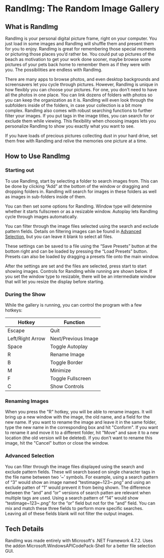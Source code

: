 # RandImg: The Random Image Gallery



## What is RandImg
RandImg is your personal digital picture frame, right on your computer. You just load in some images and RandImg will shuffle them and present them for you to enjoy. RandImg is great for remembering those special moments or picturing those places you’d rather be. You could put up pictures of the beach as motivation to get your work done sooner, maybe browse some pictures of your pets back home to remember them as if they were with you. The possibilities are endless with RandImg.

There are many apps to browse photos, and even desktop backgrounds and screensavers let you cycle through pictures. However, RandImg is unique in how flexibly you can choose your pictures. For one, you don’t need to have all the photos in one place. You can link dozens of folders with photos so you can keep the organization as it is. RandImg will even look through the subfolders inside of the folders, in case your collection is a bit more complex. RandImg also comes with robust searching functions to further filter your images. If you put tags in the image titles, you can search for or exclude them while viewing. This flexibility when choosing images lets you personalize RandImg to show you exactly what you want to see.

If you have loads of precious pictures collecting dust in your hard drive, set them free with RandImg and relive the memories one picture at a time.

## How to Use RandImg
### Starting out
To use RandImg, start by selecting a folder to search images from. This can be done by clicking “Add” at the bottom of the window or dragging and dropping folders in. RandImg will search for images in these folders as well as images in sub-folders inside of them.

You can then set some options for RandImg. Window type will determine whether it starts fullscreen or as a resizable window. Autoplay lets RandImg cycle through images automatically.

You can filter through the image files selected using the search and exclude pattern fields. Details on filtering images can be found in [Advanced Selection](#advanced-selection), but you can leave it blank to select all files.

These settings can be saved to a file using the “Save Presets” button at the bottom right and can be loaded by pressing the “Load Presets” button. Presets can also be loaded by dragging a presets file onto the main window.

After the settings are set and the files are selected, press start to start showing images. Controls for RandImg while running are shown below. If you set the window type to resizable, there will be an intermediate window that will let you resize the display before starting.

### During the Show
While the gallery is running, you can control the program with a few hotkeys:

Hotkey  | Function
------------- | -------------
Escape  | Quit
Left/Right Arrow  | Next/Previous Image
Space  | Toggle Autoplay
R  | Rename Image
B  | Toggle Border
M  | Minimize
F  | Toggle Fullscreen
C  | Show Controls

### Renaming Images
When you press the "R" hotkey, you will be able to rename images. It will bring up a new window with the image, the old name, and a field for the new name. If you want to rename the image and leave it in the same folder, type the new name in the corresponding box and hit "Conform". If you want to rename it and move it to a different folder, hit "Move" and save it to a new location (the old version will be deleted). If you don't want to rename this image, hit the "Cancel" button or close the window.
### <a name="advanced-selection">Advanced Selection</a>
You can filter through the image files displayed using the search and exclude pattern fields. These will search based on single character tags in the file name between two ‘\~’ symbols. For example, using a search pattern of “3” would show an image named “testimage\~123\~.png” and using an exclude patten of “1” would prevent it from being shown. The difference between the “and” and “or” versions of search patten are relevant when multiple tags are used. Using a search pattern of “14” would show “testimage\~123\~.png” for the “or” field but not for the “and” field. You can mix and match these three fields to perform more specific searches. Leaving all of these fields blank will not filter the output images.

## Tech Details
RandImg was made entirely with Microsoft's .NET Framework 4.7.2. Uses the addon Microsoft.WindowsAPICodePack-Shell for a better file selection GUI. 


